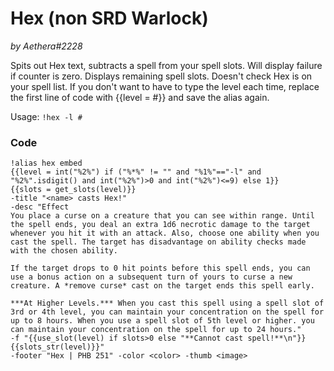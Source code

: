 # Hex (non SRD Warlock)
*by Aethera#2228*

Spits out Hex text, subtracts a spell from your spell slots. Will display failure if counter is zero. Displays remaining spell slots. Doesn't check Hex is on your spell list. If you don't want to have to type the level each time, replace the first line of code with {{level = #}} and save the alias again.

Usage: `!hex -l #`

### Code
```  
!alias hex embed
{{level = int("%2%") if ("%*%" != "" and "%1%"=="-l" and "%2%".isdigit() and int("%2%")>0 and int("%2%")<=9) else 1}}
{{slots = get_slots(level)}}
-title "<name> casts Hex!"
-desc "Effect
You place a curse on a creature that you can see within range. Until the spell ends, you deal an extra 1d6 necrotic damage to the target whenever you hit it with an attack. Also, choose one ability when you cast the spell. The target has disadvantage on ability checks made with the chosen ability.

If the target drops to 0 hit points before this spell ends, you can use a bonus action on a subsequent turn of yours to curse a new creature. A *remove curse* cast on the target ends this spell early.

***At Higher Levels.*** When you cast this spell using a spell slot of 3rd or 4th level, you can maintain your concentration on the spell for up to 8 hours. When you use a spell slot of 5th level or higher. you can maintain your concentration on the spell for up to 24 hours."
-f "{{use_slot(level) if slots>0 else "**Cannot cast spell!**\n"}}{{slots_str(level)}}"
-footer "Hex | PHB 251" -color <color> -thumb <image>
```

